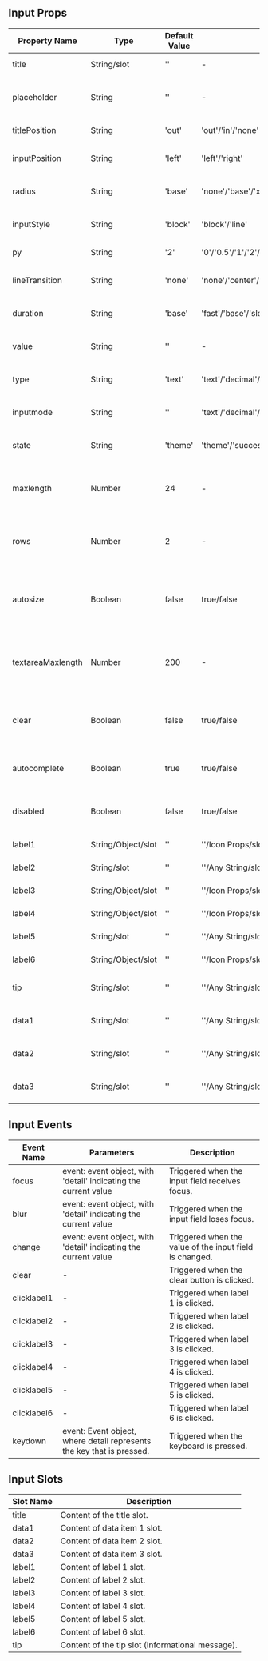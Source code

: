 ## Input Props

| Property Name     | Type               | Default Value | Optional Values                                                                    | Required | Description                                                   |
| ----------------- | ------------------ | ------------- | ---------------------------------------------------------------------------------- | -------- | ------------------------------------------------------------- |
| title             | String/slot        | ''            | -                                                                                  | No       | The title content.                                            |
| placeholder       | String             | ''            | -                                                                                  | No       | The placeholder text for the input field.                     |
| titlePosition     | String             | 'out'         | 'out'/'in'/'none'                                                                  | No       | The position of the title.                                    |
| inputPosition     | String             | 'left'        | 'left'/'right'                                                                     | No       | The position of the input text.                               |
| radius            | String             | 'base'        | 'none'/'base'/'xl'/'full'                                                          | No       | The style of the corner radius.                               |
| inputStyle        | String             | 'block'       | 'block'/'line'                                                                     | No       | The style of the input field.                                 |
| py                | String             | '2'           | '0'/'0.5'/'1'/'2'/'3'/'4'/'6'                                                      | No       | The vertical spacing.                                         |
| lineTransition    | String             | 'none'        | 'none'/'center'/'left'                                                             | No       | The position of linear transition.                            |
| duration          | String             | 'base'        | 'fast'/'base'/'slow'/'slower'                                                      | No       | The transition duration.                                      |
| value             | String             | ''            | -                                                                                  | No       | The value of the input field.                                 |
| type              | String             | 'text'        | 'text'/'decimal'/'email'/'none'/'numeric'/'search'/'tel'/'url'/'password'/'number' | No       | The type of the input field.                                  |
| inputmode         | String             | ''            | 'text'/'decimal'/'email'/'none'/'numeric'/'search'/'tel'/'url'                     | No       | The data type to be entered.                                  |
| state             | String             | 'theme'       | 'theme'/'success'/'warning'/'error'/'info'                                         | No       | The state of the input field.                                 |
| maxlength         | Number             | 24            | -                                                                                  | No       | The maximum number of characters allowed.                     |
| rows              | Number             | 2             | -                                                                                  | No       | The number of rows when the input is a text area.             |
| autosize          | Boolean            | false         | true/false                                                                         | No       | Whether or not the text area automatically adjust its height. |
| textareaMaxlength | Number             | 200           | -                                                                                  | No       | The maximum number of characters allowed in the text area.    |
| clear             | Boolean            | false         | true/false                                                                         | No       | Whether or not it is possible to clear the input field.       |
| autocomplete      | Boolean            | true          | true/false                                                                         | No       | Whether or not to enable auto-fill functionality.             |
| disabled          | Boolean            | false         | true/false                                                                         | No       | Whether or not the input field is disabled.                   |
| label1            | String/Object/slot | ''            | ''/Icon Props/slot                                                                 | No       | The contents of label 1.                                      |
| label2            | String/slot        | ''            | ''/Any String/slot                                                                 | No       | The contents of label 2.                                      |
| label3            | String/Object/slot | ''            | ''/Icon Props/slot                                                                 | No       | The contents of label 3.                                      |
| label4            | String/Object/slot | ''            | ''/Icon Props/slot                                                                 | No       | The contents of label 4.                                      |
| label5            | String/slot        | ''            | ''/Any String/slot                                                                 | No       | The contents of label 5.                                      |
| label6            | String/Object/slot | ''            | ''/Icon Props/slot                                                                 | No       | The contents of label 6.                                      |
| tip               | String/slot        | ''            | ''/Any String/slot                                                                 | No       | The contents of the hint message.                             |
| data1             | String/slot        | ''            | ''/Any String/slot                                                                 | No       | The contents of data item 1.                                  |
| data2             | String/slot        | ''            | ''/Any String/slot                                                                 | No       | The contents of data item 2.                                  |
| data3             | String/slot        | ''            | ''/Any String/slot                                                                 | No       | The contents of data item 3.                                  |

## Input Events

| Event Name  | Parameters                                                            | Description                                             |
| ----------- | --------------------------------------------------------------------- | ------------------------------------------------------- |
| focus       | event: event object, with 'detail' indicating the current value       | Triggered when the input field receives focus.          |
| blur        | event: event object, with 'detail' indicating the current value       | Triggered when the input field loses focus.             |
| change      | event: event object, with 'detail' indicating the current value       | Triggered when the value of the input field is changed. |
| clear       | -                                                                     | Triggered when the clear button is clicked.             |
| clicklabel1 | -                                                                     | Triggered when label 1 is clicked.                      |
| clicklabel2 | -                                                                     | Triggered when label 2 is clicked.                      |
| clicklabel3 | -                                                                     | Triggered when label 3 is clicked.                      |
| clicklabel4 | -                                                                     | Triggered when label 4 is clicked.                      |
| clicklabel5 | -                                                                     | Triggered when label 5 is clicked.                      |
| clicklabel6 | -                                                                     | Triggered when label 6 is clicked.                      |
| keydown     | event: Event object, where detail represents the key that is pressed. | Triggered when the keyboard is pressed.                 |

## Input Slots

| Slot Name | Description                                      |
| --------- | ------------------------------------------------ |
| title     | Content of the title slot.                       |
| data1     | Content of data item 1 slot.                     |
| data2     | Content of data item 2 slot.                     |
| data3     | Content of data item 3 slot.                     |
| label1    | Content of label 1 slot.                         |
| label2    | Content of label 2 slot.                         |
| label3    | Content of label 3 slot.                         |
| label4    | Content of label 4 slot.                         |
| label5    | Content of label 5 slot.                         |
| label6    | Content of label 6 slot.                         |
| tip       | Content of the tip slot (informational message). |
